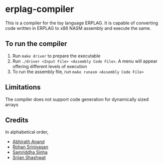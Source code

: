 # erplag-compiler

This is a compiler for the toy language ERPLAG. It is capable of converting code written in ERPLAG to x86 NASM assembly and execute the same.

## To run the compiler

1. Run ````make driver```` to prepare the executable
2. Run ````./driver <Input File> <Assembly Code File>````. A menu will appear offering different levels of execution
3. To run the assembly file, run ````make runasm <Assembly Code File>````

## Limitations

The compiler does not support code generation for dynamically sized arrays

## Credits

In alphabetical order,
- [Abhirath Anand](https://github.com/theabhirath)
- [Rohan Srinivasan](https://github.com/Rohan-Witty)
- [Samriddha Sinha](https://github.com/sam-india-007)
- [Srijan Shashwat](https://github.com/SrijanShashwat)
